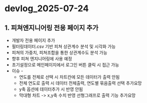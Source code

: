# devlog_2025-07-24


## 1. 피쳐엔지니어링 전용 페이지 추가

- 개발자 전용 페이지 추가
- 필터링데이터.csv 기반 피쳐 상관계수 분석 및 시각화 가능
- 피쳐의 가중치, 피쳐조합을 통한 상관계수도 분석 가능
- 향후 피쳐 엔지니어링에 사용 예정
- 초기설정으로 메인페이지에서 로그인 버튼 클릭 시 접근 가능
- 이슈 - 
	- 연도를 전체로 선택 시 차트칸에 모든 데이터가 출력 안됨
	- 전체 연도로 출력 시 데이터 전체출력, 연도별 묶음출력 선택 추가요망
	- y축 옵션에 데이터추가 시 반영 안됨
	- 막대형 차트 -> x,y축 수치 반영 선형그래프로 출력 기능 추가요망